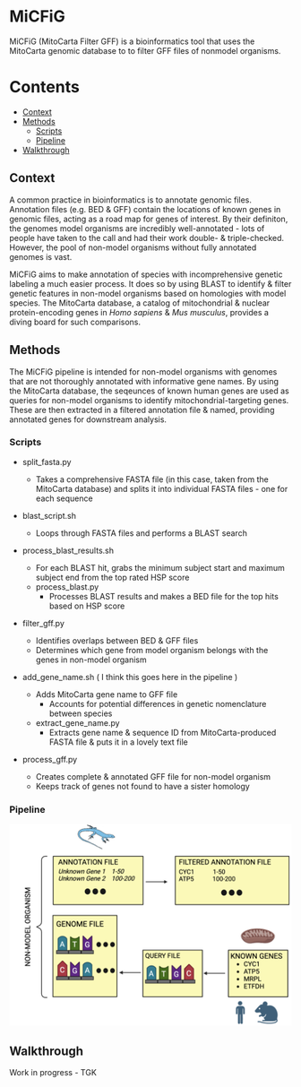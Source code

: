 # MiCFiG

MiCFiG (MitoCarta Filter GFF) is a bioinformatics tool that uses the MitoCarta genomic database to to filter GFF files of nonmodel organisms.

# Contents

- [Context](#context)
- [Methods](#methods)
  - [Scripts](#scirpts)
  - [Pipeline](#pipeline)
- [Walkthrough](#walkthrough)

## Context

A common practice in bioinformatics is to annotate genomic files. Annotation files (e.g. BED & GFF) contain the locations of known genes in genomic files, acting as a road map for genes of interest. By their definiton, the genomes model organisms are incredibly well-annotated - lots of people have taken to the call and had their work double- & triple-checked. However, the pool of non-model organisms without fully annotated genomes is vast. 

MiCFiG aims to make annotation of species with incomprehensive genetic labeling a much easier process. It does so by using BLAST to identify & filter genetic features in non-model organisms based on homologies with model species. The MitoCarta database, a catalog of mitochondrial & nuclear protein-encoding genes in *Homo sapiens* & *Mus musculus*, provides a diving board for such comparisons.

## Methods

The MiCFiG pipeline is intended for non-model organisms with genomes that are not thoroughly annotated with informative gene names. By using the MitoCarta database, the seqeunces of known human genes are used as queries for non-model organisms to identify mitochondrial-targeting genes. These are then extracted in a filtered annotation file & named, providing annotated genes for downstream analysis.

### Scripts

* split_fasta.py
  * Takes a comprehensive FASTA file (in this case, taken from the MitoCarta database) and splits it into individual FASTA files - one for each sequence

* blast_script.sh
  * Loops through FASTA files and performs a BLAST search

* process_blast_results.sh
  * For each BLAST hit, grabs the minimum subject start and maximum subject end from the top rated HSP score
  * process_blast.py
    * Processes BLAST results and makes a BED file for the top hits based on HSP score

* filter_gff.py
  * Identifies overlaps between BED & GFF files
  * Determines which gene from model organism belongs with the genes in non-model organism

* add_gene_name.sh ( I think this goes here in the pipeline )
  * Adds MitoCarta gene name to GFF file
    * Accounts for potential differences in genetic nomenclature between species
  * extract_gene_name.py
    * Extracts gene name & sequence ID from MitoCarta-produced FASTA file & puts it in a lovely text file

* process_gff.py
  * Creates complete & annotated GFF file for non-model organism
  * Keeps track of genes not found to have a sister homology

### Pipeline

![alt text](Pipeline.png "Generalized MiCFiG Pipeline")

## Walkthrough

Work in progress - TGK
